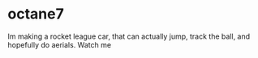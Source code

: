# octane7
 Im making a rocket league car, that can actually jump, track the ball, and hopefully do aerials. Watch me
